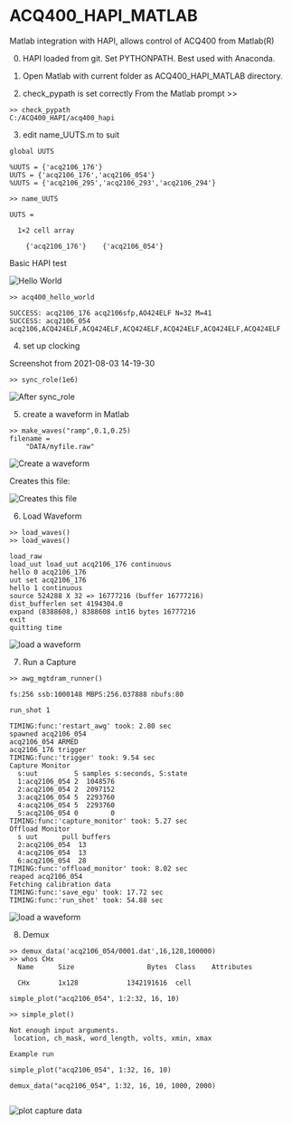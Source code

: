 # ACQ400_HAPI_MATLAB

Matlab integration with HAPI, allows control of ACQ400 from Matlab(R)

0. HAPI loaded from git. Set PYTHONPATH. Best used with Anaconda.

1. Open Matlab with current folder as ACQ400_HAPI_MATLAB directory.

2. check_pypath is set correctly
From the Matlab prompt >>
```
>> check_pypath
C:/ACQ400_HAPI/acq400_hapi
```

3. edit name_UUTS.m to suit

```
global UUTS

%UUTS = {'acq2106_176'}
UUTS = {'acq2106_176','acq2106_054'}
%UUTS = {'acq2106_295','acq2106_293','acq2106_294'}

>> name_UUTS

UUTS =

  1×2 cell array

    {'acq2106_176'}    {'acq2106_054'}
```

Basic HAPI test

![Hello World](https://github.com/D-TACQ/ACQ400_HAPI_MATLAB/releases/download/v001/Screenshot.from.2021-08-03.14-17-19.png "Hello World")

```
>> acq400_hello_world
 
SUCCESS: acq2106_176 acq2106sfp,AO424ELF N=32 M=41 
SUCCESS: acq2106_054 acq2106,ACQ424ELF,ACQ424ELF,ACQ424ELF,ACQ424ELF,ACQ424ELF,ACQ424ELF 
```

4. set up clocking

Screenshot from 2021-08-03 14-19-30
```
>> sync_role(1e6)
```
![After sync_role](https://github.com/D-TACQ/ACQ400_HAPI_MATLAB/releases/download/v001/Screenshot.from.2021-08-03.14-19-30.png "sync_role")


5. create a waveform in Matlab

```
>> make_waves("ramp",0.1,0.25)
filename =
    "DATA/myfile.raw"
```

![Create a waveform](https://github.com/D-TACQ/ACQ400_HAPI_MATLAB/releases/download/v001/Screenshot.from.2021-08-03.14-21-05.png "Create a waveform")

Creates this file:

![Creates this file ](https://github.com/D-TACQ/ACQ400_HAPI_MATLAB/releases/download/v001/Screenshot.from.2021-08-03.14-22-27.png "Create a waveform file")

6. Load Waveform

```
>> load_waves()
>> load_waves()
 
load_raw 
load_uut load_uut acq2106_176 continuous 
hello 0 acq2106_176 
uut set acq2106_176 
hello 1 continuous 
source 524288 X 32 => 16777216 (buffer 16777216) 
dist_bufferlen set 4194304.0 
expand (8388608,) 8388608 int16 bytes 16777216 
exit 
quitting time 
```

![load a waveform](https://github.com/D-TACQ/ACQ400_HAPI_MATLAB/releases/download/v001/Screenshot.from.2021-08-03.14-23-35.png "Load a waveform")

7. Run a Capture

```
>> awg_mgtdram_runner()
 
fs:256 ssb:1000148 MBPS:256.037888 nbufs:80 
 
run_shot 1 
 
TIMING:func:'restart_awg' took: 2.80 sec 
spawned acq2106_054 
acq2106_054 ARMED 
acq2106_176 trigger 
TIMING:func:'trigger' took: 9.54 sec 
Capture Monitor 
  s:uut         S samples s:seconds, S:state 
  1:acq2106_054 2  1048576 
  2:acq2106_054 2  2097152 
  3:acq2106_054 5  2293760 
  4:acq2106_054 5  2293760 
  5:acq2106_054 0        0 
TIMING:func:'capture_monitor' took: 5.27 sec 
Offload Monitor 
  s uut      pull buffers 
  2:acq2106_054  13 
  4:acq2106_054  13 
  6:acq2106_054  28 
TIMING:func:'offload_monitor' took: 8.02 sec 
reaped acq2106_054 
Fetching calibration data 
TIMING:func:'save_egu' took: 17.72 sec 
TIMING:func:'run_shot' took: 54.88 sec 

```

![load a waveform](https://github.com/D-TACQ/ACQ400_HAPI_MATLAB/releases/download/v001/Screenshot.from.2021-08-03.14-26-39.png "Load a waveform")

8. Demux

```
>> demux_data('acq2106_054/0001.dat',16,128,100000)
>> whos CHx
  Name      Size                  Bytes  Class    Attributes

  CHx       1x128            1342191616  cell

simple_plot("acq2106_054", 1:2:32, 16, 10)

>> simple_plot()

Not enough input arguments.
 location, ch_mask, word_length, volts, xmin, xmax

Example run

simple_plot("acq2106_054", 1:32, 16, 10)

demux_data("acq2106_054", 1:32, 16, 10, 1000, 2000)


```

![plot capture data](https://github.com/D-TACQ/ACQ400_HAPI_MATLAB/releases/download/v001/Screenshot.from.2021-08-03.14-30-42.png "plot capture data")



